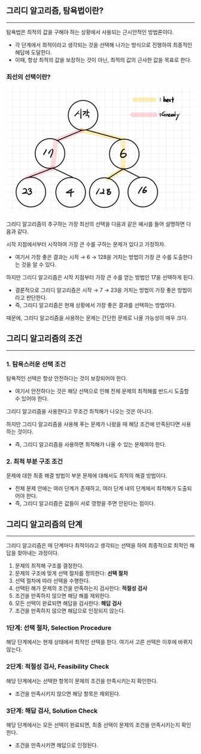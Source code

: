 ## 그리디 알고리즘, 탐욕법이란?

---

탐욕법은 최적의 값을 구해야 하는 상황에서 사용되는 근시안적인 방법론이다.

- 각 단계에서 최적이라고 생각되는 것을 선택해 나가는 방식으로 진행하여 최종적인 해답에 도달한다.
- 이때, 항상 최적의 값을 보장하는 것이 아닌, 최적의 값의 근사한 값을 목표로 한다.

### 최선의 선택이란?

![Greedy Algorithm](greedy-algorithm.png)

그리디 알고리즘이 추구하는 가장 최선의 선택을 다음과 같은 예시를 들어 설명하면 다음과 같다.

시작 지점에서부터 시작하여 가장 큰 수를 구하는 문제가 있다고 가정하자.

- 여기서 가장 좋은 결과는 시작 → 6 → 128을 거치는 방법이 가장 큰 수를 도출한다는 것을 알 수 있다.

하지만 그리디 알고리즘은 시작 지점부터 가장 큰 수를 얻는 방법인 17을 선택하게 된다.

- 결론적으로 그리디 알고리즘은 시작 → 7 → 23을 거치는 방법이 가장 좋은 방법이라고 판단한다.
- 즉, 그리디 알고리즘은 현재 상황에서 가장 좋은 결과를 선택하는 방법이다.

때문에, 그리디 알고리즘을 사용하는 문제는 간단한 문제로 나올 가능성이 매우 크다.

## 그리디 알고리즘의 조건

---

### 1. 탐욕스러운 선택 조건

탐욕적인 선택은 항상 안전하다는 것이 보장되어야 한다.

- 여기서 안전하다는 것은 해당 선택으로 인해 전체 문제의 최적해를 반드시 도출할 수 있어야 한다.

그리디 알고리즘을 사용한다고 무조건 최적해가 나오는 것은 아니다.

하지만 그리디 알고리즘을 사용해 푸는 문제가 나왔을 때 해당 조건에 만족된다면 사용하는 것이다.

- 즉, 그리디 알고리즘을 사용하면 최적해가 나올 수 있는 문제여야 한다.

### 2. 최적 부분 구조 조건

문제에 대한 최종 해결 방법이 부분 문제에 대해서도 최적의 해결 방법이다.

- 전체 문제 안에는 여러 단계가 존재하고, 여러 단계 내의 단계에서 최적해가 도출되어야 한다.
- 즉, 그리디 알고리즘은 값들이 서로 영향을 주면 안된다는 점이다.

## 그리디 알고리즘의 단계

---

그리디 알고리즘은 매 단계마다 최적이라고 생각되는 선택을 하여 최종적으로 최적인 해답을 찾아내는 과정이다.

1. 문제의 최적해 구조를 결정한다.
2. 문제의 구조에 맞게 선택 절차를 정의한다: **선택 절차**
3. 선택 절차에 따라 선택을 수행한다.
4. 선택된 해가 문제의 조건을 만족하는지 검사한다: **적절성 검사**
5. 조건을 만족하지 않으면 해당 해를 제외한다.
6. 모든 선택이 완료되면 해답을 검사한다: **해답 검사**
7. 조건을 만족하지 않으면 해답으로 인정되지 않는다.

### 1단계: 선택 절차, Selection Procedure

해당 단계에서는 현재 상태에서 최적인 선택을 한다. 여기서 고른 선택은 이후에 바뀌지 않는다.

### 2단계: 적절성 검사, Feasibility Check

해당 단계에서는 선택한 항목이 문제의 조건을 만족시키는지 확인한다.

- 조건을 만족시키지 않으면 해당 항목은 제외된다.

### 3단계: 해답 검사, Solution Check

해당 단계에서는 모든 선택이 완료되면, 최종 선택이 문제의 조건을 만족시키는지 확인한다.

- 조건을 만족시키면 해답으로 인정된다.
